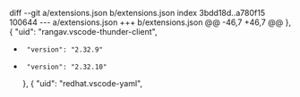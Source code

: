 diff --git a/extensions.json b/extensions.json
index 3bdd18d..a780f15 100644
--- a/extensions.json
+++ b/extensions.json
@@ -46,7 +46,7 @@
     },
     {
       "uid": "rangav.vscode-thunder-client",
-      "version": "2.32.9"
+      "version": "2.32.10"
     },
     {
       "uid": "redhat.vscode-yaml",
